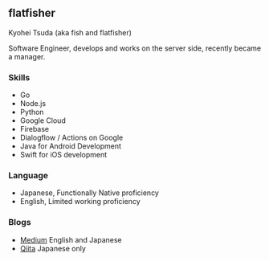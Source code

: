 ## flatfisher
Kyohei Tsuda (aka fish and flatfisher)

Software Engineer, develops and works on the server side, recently became a manager.

### Skills
- Go
- Node.js
- Python
- Google Cloud
- Firebase
- Dialogflow / Actions on Google
- Java for Android Development
- Swift for iOS development

### Language
- Japanese, Functionally Native proficiency
- English, Limited working proficiency

### Blogs
- [Medium](https://medium.com/@flatfisher) English and Japanese
- [Qiita](https://qiita.com/flatfisher) Japanese only
